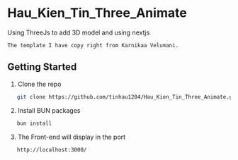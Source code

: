 # Hau_Kien_Tin_Three_Animate
Using ThreeJs to add 3D model and using nextjs

`The template I have copy right from Karnikaa Velumani.`

## Getting Started

1. Clone the repo
```sh
   git clone https://github.com/tinhau1204/Hau_Kien_Tin_Three_Animate.git
```
2. Install BUN packages
```sh
   bun install
```
3. The Front-end will display in the port
```sh
   http://localhost:3000/
```
